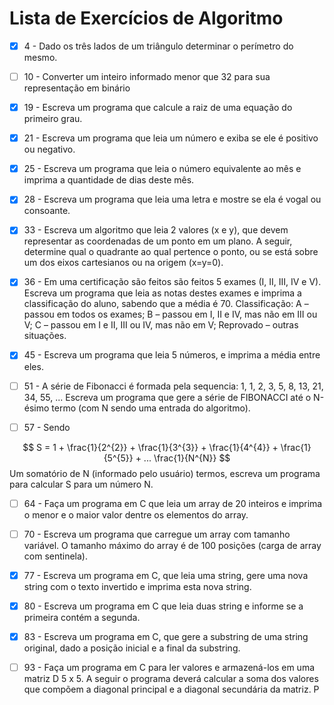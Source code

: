 # Lista de Exercícios de Algoritmo
- [x] 4 - Dado os três lados de um triângulo determinar o perímetro do mesmo. 

- [ ] 10 - Converter um inteiro informado menor que 32 para sua representação em binário 

- [x] 19 - Escreva um programa que calcule a raiz de uma equação do primeiro grau. 

- [x] 21 - Escreva um programa que leia um número e exiba se ele é positivo ou negativo. 

- [x] 25 - Escreva um programa que leia o número equivalente ao mês e imprima a quantidade de dias deste mês. 

- [x] 28 - Escreva um programa que leia uma letra e mostre se ela é vogal ou consoante.

- [x] 33 - Escreva um algoritmo que leia 2 valores (x e y), que devem representar as coordenadas de um ponto em um plano. A seguir, determine qual o quadrante ao qual pertence o ponto, ou se está sobre um dos eixos cartesianos ou na origem (x=y=0). 

- [x] 36 - Em uma certificação são feitos são feitos 5 exames (I, II, III, IV e V). Escreva um programa que leia as notas destes exames e imprima a classificação do aluno, sabendo que a média é 70. Classificação: A – passou em todos os exames; B – passou em I, II e IV, mas não em III ou V; C – passou em I e II, III ou IV, mas não em V; Reprovado – outras situações.

- [x] 45 - Escreva um programa que leia 5 números, e imprima a média entre eles.

- [ ] 51 - A série de Fibonacci é formada pela sequencia: 1, 1, 2, 3, 5, 8, 13, 21, 34, 55, ...
Escreva um programa que gere a série de FIBONACCI até o N-ésimo termo (com N sendo uma entrada do algoritmo). 

- [ ] 57 - Sendo

$$ S = 1 + \frac{1}{2^{2}} + \frac{1}{3^{3}} + \frac{1}{4^{4}} + \frac{1}{5^{5}} + ... \frac{1}{N^{N}} $$
Um somatório de N (informado pelo usuário) termos, escreva um programa para calcular S para um número N.

- [ ] 64 - Faça um programa em C que leia um array de 20 inteiros e imprima o menor e o maior valor dentre os elementos do array. 

- [ ] 70 - Escreva um programa que carregue um array com tamanho variável. O tamanho máximo do array é de 100 posições (carga de array com sentinela). 

- [x] 77 - Escreva um programa em C, que leia uma string, gere uma nova string com o texto invertido e imprima esta nova string. 

- [x] 80 - Escreva um programa em C que leia duas string e informe se a primeira contém a segunda. 

- [x] 83 - Escreva um programa em C, que gere a substring de uma string original, dado a posição inicial e a final da substring. 

- [ ] 93 - Faça um programa em C para ler valores e armazená-los em uma matriz D 5 x 5. A seguir o programa deverá calcular a soma dos valores que compõem a diagonal principal e a diagonal secundária da matriz. P

